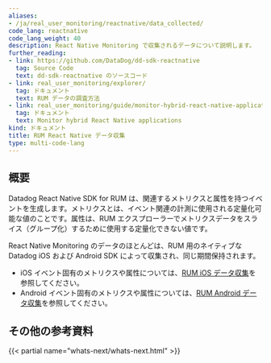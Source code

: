 ```yaml
---
aliases:
- /ja/real_user_monitoring/reactnative/data_collected/
code_lang: reactnative
code_lang_weight: 40
description: React Native Monitoring で収集されるデータについて説明します。
further_reading:
- link: https://github.com/DataDog/dd-sdk-reactnative
  tag: Source Code
  text: dd-sdk-reactnative のソースコード
- link: real_user_monitoring/explorer/
  tag: ドキュメント
  text: RUM データの調査方法
- link: real_user_monitoring/guide/monitor-hybrid-react-native-applications
  tag: ドキュメント
  text: Monitor hybrid React Native applications
kind: ドキュメント
title: RUM React Native データ収集
type: multi-code-lang
---
```

## 概要

Datadog React Native SDK for RUM は、関連するメトリクスと属性を持つイベントを生成します。メトリクスとは、イベント関連の計測に使用される定量化可能な値のことです。属性は、RUM エクスプローラーでメトリクスデータをスライス（グループ化）するために使用する定量化できない値です。

React Native Monitoring のデータのほとんどは、RUM 用のネイティブな Datadog iOS および Android SDK によって収集され、同じ期間保持されます。

* iOS イベント固有のメトリクスや属性については、[RUM iOS データ収集][1]を参照してください。
* Android イベント固有のメトリクスや属性については、[RUM Android データ収集][2]を参照してください。

## その他の参考資料

{{< partial name="whats-next/whats-next.html" >}}

[1]: /ja/real_user_monitoring/ios/data_collected/#event-specific-metrics-and-attributes
[2]: /ja/real_user_monitoring/android/data_collected/#event-specific-metrics-and-attributes